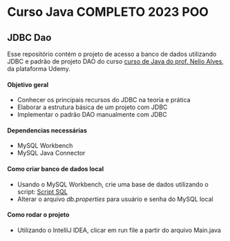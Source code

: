# Curso Java COMPLETO 2023 POO
## JDBC Dao 

Esse repositório contém o projeto de acesso a banco de dados utilizando JDBC e padrão de projeto DAO 
do curso
[curso de Java do prof. Nelio Alves](https://www.udemy.com/course/java-curso-completo/), da plataforma Udemy.

#### Objetivo geral
- Conhecer os principais recursos do JDBC na teoria e prática<br/>
- Elaborar a estrutura básica de um projeto com JDBC<br/>
- Implementar o padrão DAO manualmente com JDBC<br/>

#### Dependencias necessárias
- MySQL Workbench</br>
- MySQL Java Connector</br>

#### Como criar banco de dados local 
- Usando o MySQL Workbench, crie uma base de dados utilizando o script: [Script SQL](https://github.com/acenelio/demo-dao-jdbc/blob/master/database.sq) </br>
- Alterar o arquivo _db.properties_ para usuário e senha do MySQL local</br>

#### Como rodar o projeto
- Utilizando o IntelliJ IDEA, clicar em run file a partir do arquivo Main.java
